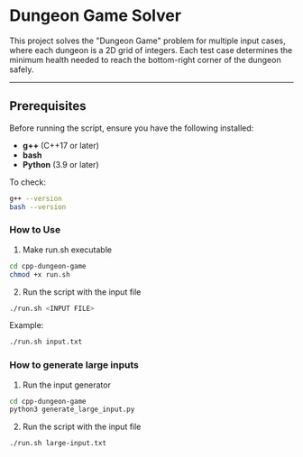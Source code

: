 # Dungeon Game Solver

This project solves the "Dungeon Game" problem for multiple input cases, where each dungeon is a 2D grid of integers. Each test case determines the minimum health needed to reach the bottom-right corner of the dungeon safely.

---

## Prerequisites

Before running the script, ensure you have the following installed:

- **g++** (C++17 or later)
- **bash**
- **Python** (3.9 or later)

To check:
```bash
g++ --version
bash --version
```

### How to Use
1. Make run.sh executable
```bash
cd cpp-dungeon-game
chmod +x run.sh 
```

2. Run the script with the input file
```bash
./run.sh <INPUT FILE>
```

Example:
```bash
./run.sh input.txt
```

### How to generate large inputs

1. Run the input generator
```bash
cd cpp-dungeon-game
python3 generate_large_input.py
``` 

2. Run the script with the input file
```bash
./run.sh large-input.txt
```
